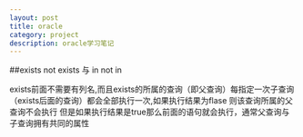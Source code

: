 ```yaml
---
layout: post
title: oracle
category: project
description: oracle学习笔记
---
```


##exists  not exists  与  in  not in

exists前面不需要有列名,而且exists的所属的查询（即父查询）每指定一次子查询（exists后面的查询）都会全部执行一次,如果执行结果为flase 则该查询所属的父查询不会执行
但是如果执行结果是true那么前面的语句就会执行，通常父查询与子查询拥有共同的属性

